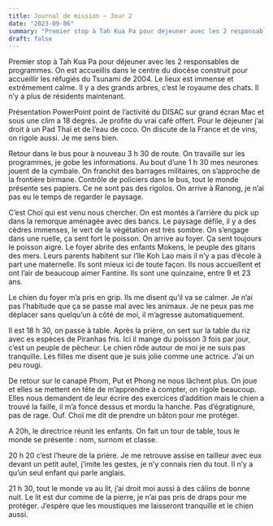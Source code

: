 ```yaml
---
title: Journal de mission ~ Jour 2
date: "2023-09-06"
summary: "Premier stop à Tah Kua Pa pour déjeuner avec les 2 responsables de programmes. On est accueillis dans le centre du diocèse construit pour accueillir les réfugiés du Tsunami de 2004"
draft: false
---
```


Premier stop à Tah Kua Pa pour déjeuner avec les 2 responsables de programmes. On est accueillis dans le centre du diocèse construit pour accueillir les réfugiés du Tsunami de 2004. Le lieux est immense et extrêmement calme. Il y a des grands arbres, c’est le royaume des chats. Il n’y a plus de résidents maintenant. 

Présentation PowerPoint point de l’activité du DISAC sur grand écran Mac et sous une clim a 18 degrés. Je profite du vrai café offert. Pour le déjeuner j’ai droit à un Pad Thaï et de l’eau de coco. On discute de la France et de vins, on rigole aussi. Je me sens bien. 

Retour dans le bus pour à nouveau 3 h 30 de route. On travaille sur les programmes, je gobe les informations. Au bout d’une 1 h 30 mes neurones jouent de la cymbale. 
On franchit des barrages militaires, on s’approche de la frontière birmane. Contrôle de policiers dans le bus, tout le monde présente ses papiers. Ce ne sont pas des rigolos. 
On arrive à Ranong, je n’ai pas eu le temps de regarder le paysage. 

C’est Choï qui est venu nous chercher. On est montés à l’arrière du pick up dans la remorque aménagée avec des bancs. Le paysage défile, il y a des cèdres immenses, le vert de la végétation est très sombre. On s’engage dans une ruelle, ça sent fort le poisson. 
On arrive au foyer. Ça sent toujours le poisson aigre. Le foyer abrite des enfants Mokens, le peuple des gitans des mers. Leurs parents habitent sur l’île Koh Lao mais il n’y a pas d’école à part une maternelle. Ils sont mieux ici de toute façon. Ils nous accueillent et ont l’air de beaucoup aimer Fantine. Ils sont une quinzaine, entre 9 et 23 ans.

Le chien du foyer m’a pris en grip. Ils me disent qu’il va se calmer. Je n’ai pas l’habitude que ça se passe mal avec les animaux. Je ne peux pas me déplacer sans quelqu’un à côté de moi, il m’agresse automatiquement.

Il est 18 h 30, on passe à table. Après la prière, on sert sur la table du riz avec es espèces de Piranhas fris. Ici il mange du poisson 3 fois par jour, c’est un peuple de pêcheur. Le chien rôde autour de moi je ne suis pas tranquille. Les filles me disent que je suis jolie comme une actrice. J’ai un peu rougi. 

De retour sur le canapé Phom, Put et Phong ne nous lâchent plus. On joue et elles se mettent en tête de m’apprendre à compter, on rigole beaucoup.  Elles nous demandent de leur écrire des exercices d’addition mais le chien a trouvé la faille, il m’a foncé dessus et mordu la hanche. Pas d’égratignure, pas de rage. Ouf. Choï me dit de prendre un bâton pour me protéger.

A 20h, le directrice réunit les enfants. On fait un tour de table, tous le monde se présente : nom, surnom et classe. 

20 h 20 c’est l’heure de la prière.  Je me retrouve assise en tailleur avec eux devant un petit autel, j’imite les gestes, je n’y connais rien du tout. Il n’y a qu’un seul enfant qui parle anglais. 

21 h 30, tout le monde va au lit, j’ai droit moi aussi à des câlins de bonne nuit. Le lit est dur comme de la pierre, je n’ai pas pris de draps pour me protéger. J’espère que les moustiques me laisseront tranquille et le chien aussi.
